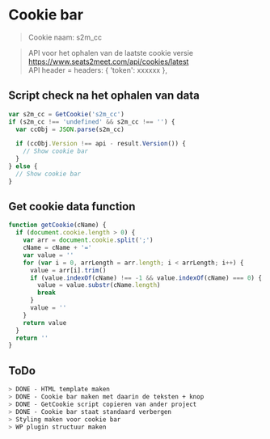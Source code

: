 # Cookie bar

> Cookie naam: s2m_cc

> API voor het ophalen van de laatste cookie versie
> https://www.seats2meet.com/api/cookies/latest \
> API header = headers: { 'token': xxxxxx },

## Script check na het ophalen van data

```javascript
var s2m_cc = GetCookie('s2m_cc')
if (s2m_cc !== 'undefined' && s2m_cc !== '') {
  var ccObj = JSON.parse(s2m_cc)

  if (ccObj.Version !== api - result.Version()) {
    // Show cookie bar
  }
} else {
  // Show cookie bar
}
```

## Get cookie data function

```javascript
function getCookie(cName) {
  if (document.cookie.length > 0) {
    var arr = document.cookie.split(';')
    cName = cName + '='
    var value = ''
    for (var i = 0, arrLength = arr.length; i < arrLength; i++) {
      value = arr[i].trim()
      if (value.indexOf(cName) !== -1 && value.indexOf(cName) === 0) {
        value = value.substr(cName.length)
        break
      }
      value = ''
    }
    return value
  }
  return ''
}
```

## ToDo

```bash
> DONE - HTML template maken
> DONE - Cookie bar maken met daarin de teksten + knop
> DONE - GetCookie script copieren van ander project
> DONE - Cookie bar staat standaard verbergen
> Styling maken voor cookie bar
> WP plugin structuur maken
```
